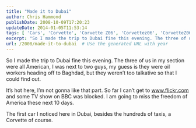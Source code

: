 ```yaml
---
title: "Made it to Dubai"
author: Chris Hammond
publishDate: 2008-10-09T17:20:23
updateDate: 2014-01-05T11:53:14
tags: [ 'Cars', 'Corvette', 'Corvette Z06', 'Corvettez06', 'CorvetteZ06org' ]
excerpt: "So I made the trip to Dubai fine this evening. The three of us in my section were all American, I was next to two guys, my guess is they were oil workers heading off to Baghdad, but they weren’t too talkative so that I could find out.  It’s hot here, I’m not gonna like that part. So far I can’t get to www.flickr.com and some TV show on BBC was blocked. I am going to miss the freedom of America these next 10 days.  The first car I noticed here in Dubai, besides the hundreds of taxis, a Corvette of course."
url: /2008/made-it-to-dubai  # Use the generated URL with year
---
```

<p>So I made the trip to Dubai fine this evening. The three of us in my section were all American, I was next to two guys, my guess is they were oil workers heading off to Baghdad, but they weren’t too talkative so that I could find out.</p>  <p>It’s hot here, I’m not gonna like that part. So far I can’t get to <a href="https://www.flickr.com">www.flickr.com</a> and some TV show on BBC was blocked. I am going to miss the freedom of America these next 10 days.</p>  <p>The first car I noticed here in Dubai, besides the hundreds of taxis, a Corvette of course.</p>
